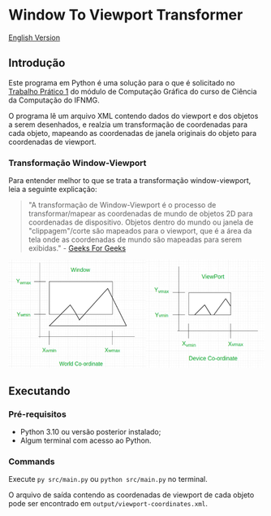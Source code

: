 # Window To Viewport Transformer

[English Version](./README.md)

## Introdução

Este programa em Python é uma solução para o que é solicitado no [Trabalho Prático 1](./docs/TP1.pdf) do módulo de Computação Gráfica do curso de Ciência da Computação do IFNMG.

O programa lê um arquivo XML contendo dados do viewport e dos objetos a serem desenhados, e realzia um transformação de coordenadas para cada objeto, mapeando as coordenadas de janela originais do objeto para coordenadas de viewport.

### Transformação Window-Viewport

Para entender melhor to que se trata a transformação window-viewport, leia a seguinte explicação:

> "A transformação de Window-Viewport é o processo de transformar/mapear as coordenadas de mundo de objetos 2D para coordenadas de dispositivo. Objetos dentro do mundo ou janela de "clippagem"/corte são mapeados para o viewport, que é a área da tela onde as coordenadas de mundo são mapeadas para serem exibidas." - [Geeks For Geeks](https://www.geeksforgeeks.org/window-to-viewport-transformation-in-computer-graphics-with-implementation/)

<img src="./docs/window_viewport.jpg" alt="Transformação Window-Viewport" style="width: 600px">

## Executando

### Pré-requisitos

- Python 3.10 ou versão posterior instalado;
- Algum terminal com acesso ao Python.

### Commands

Execute `py src/main.py` ou `python src/main.py` no terminal.

O arquivo de saída contendo as coordenadas de viewport de cada objeto pode ser encontrado em `output/viewport-coordinates.xml`.
